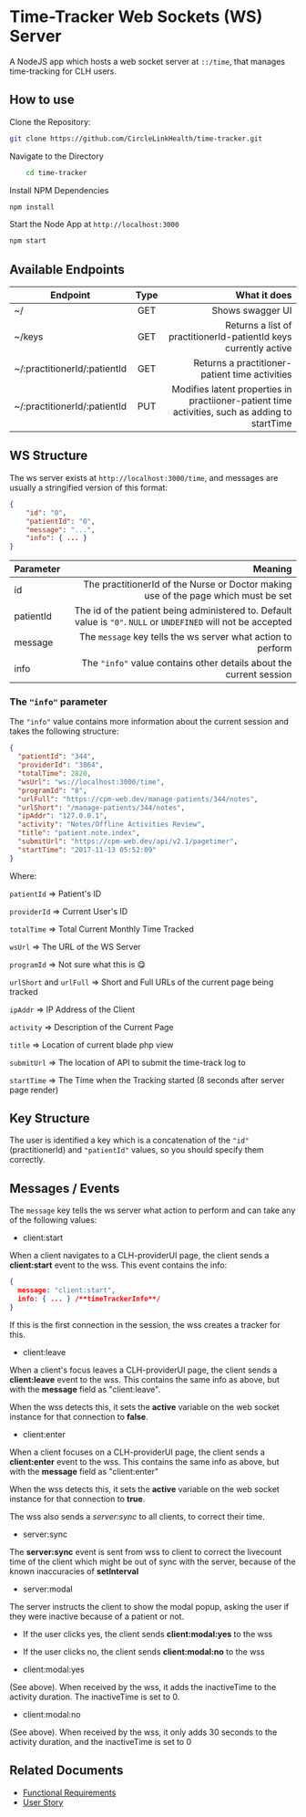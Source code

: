 # Time-Tracker Web Sockets (WS) Server

A NodeJS app which hosts a web socket server at `::/time`, that manages time-tracking for CLH users.

## How to use

Clone the Repository:

```bash
git clone https://github.com/CircleLinkHealth/time-tracker.git
```

Navigate to the Directory

```bash
    cd time-tracker
```

Install NPM Dependencies

```bash
npm install
```

Start the Node App at `http://localhost:3000`

```bash
npm start
```

## Available Endpoints

| Endpoint | Type | What it does |
| ------ |:---:| ----:|
|  ~/  | GET | Shows swagger UI |
|  ~/keys  | GET |Returns a list of practitionerId-patientId keys currently active |
|  ~/:practitionerId/:patientId  | GET | Returns a practitioner-patient time activities |
|  ~/:practitionerId/:patientId  | PUT | Modifies latent properties in practiioner-patient time activities, such as adding to startTime |

## WS Structure

The ws server exists at `http://localhost:3000/time`, and messages are usually a stringified version of this format:

```json
{
    "id": "0",
    "patientId": "0",
    "message": "...",
    "info": { ... }
}
```

| Parameter | Meaning|
| ------ | ----:|
|  id  | The practitionerId of the Nurse or Doctor making use of the page which must be set |
|  patientId  | The id of the patient being administered to. Default value is `"0"`. `NULL` or `UNDEFINED` will not be accepted |
|  message  | The `message` key tells the ws server what action to perform |
|  info  | The `"info"` value contains other details about the current session |

### The `"info"` parameter

The `"info"` value contains more information about the current session and takes the following structure:

```json
{
  "patientId": "344",
  "providerId": "3864",
  "totalTime": 2820,
  "wsUrl": "ws://localhost:3000/time",
  "programId": "8",
  "urlFull": "https://cpm-web.dev/manage-patients/344/notes",
  "urlShort": "/manage-patients/344/notes",
  "ipAddr": "127.0.0.1",
  "activity": "Notes/Offline Activities Review",
  "title": "patient.note.index",
  "submitUrl": "https://cpm-web.dev/api/v2.1/pagetimer",
  "startTime": "2017-11-13 05:52:09"
}
```

Where:

`patientId` => Patient's ID

`providerId` => Current User's ID

`totalTime` => Total Current Monthly Time Tracked

`wsUrl` => The URL of the WS Server

`programId` => Not sure what this is 😋

`urlShort` and `urlFull` => Short and Full URLs of the current page being tracked

`ipAddr` => IP Address of the Client

`activity` => Description of the Current Page

`title` => Location of current blade php view

`submitUrl` => The location of API to submit the time-track log to

`startTime` => The Time when the Tracking started (8 seconds after server page render)

## Key Structure

The user is identified a key which is a concatenation of the `"id"` (practitionerId) and `"patientId"` values, so you should specify them correctly.

## Messages / Events

The `message` key tells the ws server what action to perform and can take any of the following values:

- client:start

When a client navigates to a CLH-providerUI page, the client sends a **client:start** event to the wss. This event contains the info:

```json
{
  message: "client:start",
  info: { ... } /**timeTrackerInfo**/
}
```

If this is the first connection in the session, the wss creates a tracker for this.

- client:leave

When a client's focus leaves a CLH-providerUI page, the client sends a **client:leave** event to the wss. This contains the same info as above, but with the **message** field as "client:leave".

When the wss detects this, it sets the **active** variable on the web socket instance for that connection to **false**.

- client:enter

When a client focuses on a CLH-providerUI page, the client sends a **client:enter** event to the wss. This contains the same info as above, but with the **message** field as "client:enter"

When the wss detects this, it sets the **active** variable on the web socket instance for that connection to **true**.

The wss also sends a *server:sync* to all clients, to correct their time.

- server:sync

The **server:sync** event is sent from wss to client to correct the livecount time of the client which might be out of sync with the server, because of the known inaccuracies of **setInterval**

- server:modal

The server instructs the client to show the modal popup, asking the user if they were inactive because of a patient or not. 

- If the user clicks yes, the client sends **client:modal:yes** to the wss
- If the user clicks no, the client sends **client:modal:no** to the wss

- client:modal:yes

(See above). When received by the wss, it adds the inactiveTime to the activity duration. The inactiveTime is set to 0.

- client:modal:no

(See above). When received by the wss, it only adds 30 seconds to the activity duration, and the inactiveTime is set to 0

## Related Documents

- [Functional Requirements](./docs/functional-requirements.md)
- [User Story](./docs/user-story.md)